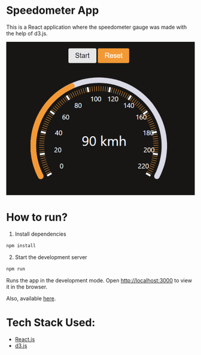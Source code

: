 # Speedometer App

This is a React application where the speedometer gauge was made with the help of d3.js.

![Screenshot of the application](images/screencapture-speedometer.png)


# How to run?

 1. Install dependencies
 
 ```sh 
 npm install
 ```
 
 2. Start the development server
 
 ```sh
 npm run
 ```

Runs the app in the development mode.
Open [http://localhost:3000](http://localhost:3000) to view it in the browser.

Also, available [here](https://travel-location.herokuapp.com/).


# Tech Stack Used:

 - [React.js](https://reactjs.org/tutorial/tutorial.html)
 - [d3.js](https://leafletjs.com/index.html)

